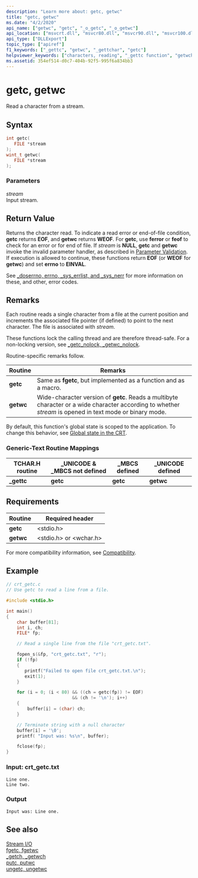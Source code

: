 ```yaml
---
description: "Learn more about: getc, getwc"
title: "getc, getwc"
ms.date: "4/2/2020"
api_name: ["getwc", "getc", "_o_getc", "_o_getwc"]
api_location: ["msvcrt.dll", "msvcr80.dll", "msvcr90.dll", "msvcr100.dll", "msvcr100_clr0400.dll", "msvcr110.dll", "msvcr110_clr0400.dll", "msvcr120.dll", "msvcr120_clr0400.dll", "ucrtbase.dll", "api-ms-win-crt-stdio-l1-1-0.dll", "api-ms-win-crt-private-l1-1-0.dll"]
api_type: ["DLLExport"]
topic_type: ["apiref"]
f1_keywords: ["_gettc", "getwc", "_gettchar", "getc"]
helpviewer_keywords: ["characters, reading", "_gettc function", "getwchar function", "streams, reading characters from", "reading characters from streams", "getc function", "getwc function", "gettc function"]
ms.assetid: 354ef514-d0c7-404b-92f5-995f6a834bb3
---
```

# getc, getwc

Read a character from a stream.

## Syntax

```C
int getc(
   FILE *stream
);
wint_t getwc(
   FILE *stream
);
```

### Parameters

*stream*<br/>
Input stream.

## Return Value

Returns the character read. To indicate a read error or end-of-file condition, **getc** returns **EOF**, and **getwc** returns **WEOF**. For **getc**, use **ferror** or **feof** to check for an error or for end of file. If *stream* is **NULL**, **getc** and **getwc** invoke the invalid parameter handler, as described in [Parameter Validation](../../c-runtime-library/parameter-validation.md). If execution is allowed to continue, these functions return **EOF** (or **WEOF** for **getwc**) and set **errno** to **EINVAL**.

See [_doserrno, errno, _sys_errlist, and _sys_nerr](../../c-runtime-library/errno-doserrno-sys-errlist-and-sys-nerr.md) for more information on these, and other, error codes.

## Remarks

Each routine reads a single character from a file at the current position and increments the associated file pointer (if defined) to point to the next character. The file is associated with *stream*.

These functions lock the calling thread and are therefore thread-safe. For a non-locking version, see [_getc_nolock, _getwc_nolock](getc-nolock-getwc-nolock.md).

Routine-specific remarks follow.

|Routine|Remarks|
|-------------|-------------|
|**getc**|Same as **fgetc**, but implemented as a function and as a macro.|
|**getwc**|Wide-character version of **getc**. Reads a multibyte character or a wide character according to whether *stream* is opened in text mode or binary mode.|

By default, this function's global state is scoped to the application. To change this behavior, see [Global state in the CRT](../global-state.md).

### Generic-Text Routine Mappings

|TCHAR.H routine|_UNICODE & _MBCS not defined|_MBCS defined|_UNICODE defined|
|---------------------|------------------------------------|--------------------|-----------------------|
|**_gettc**|**getc**|**getc**|**getwc**|

## Requirements

|Routine|Required header|
|-------------|---------------------|
|**getc**|\<stdio.h>|
|**getwc**|\<stdio.h> or \<wchar.h>|

For more compatibility information, see [Compatibility](../../c-runtime-library/compatibility.md).

## Example

```C
// crt_getc.c
// Use getc to read a line from a file.

#include <stdio.h>

int main()
{
    char buffer[81];
    int i, ch;
    FILE* fp;

    // Read a single line from the file "crt_getc.txt".

    fopen_s(&fp, "crt_getc.txt", "r");
    if (!fp)
    {
       printf("Failed to open file crt_getc.txt.\n");
       exit(1);
    }

    for (i = 0; (i < 80) && ((ch = getc(fp)) != EOF)
                         && (ch != '\n'); i++)
    {
        buffer[i] = (char) ch;
    }

    // Terminate string with a null character
    buffer[i] = '\0';
    printf( "Input was: %s\n", buffer);

    fclose(fp);
}
```

### Input: crt_getc.txt

```Input
Line one.
Line two.
```

### Output

```Output
Input was: Line one.
```

## See also

[Stream I/O](../../c-runtime-library/stream-i-o.md)<br/>
[fgetc, fgetwc](fgetc-fgetwc.md)<br/>
[_getch, _getwch](getch-getwch.md)<br/>
[putc, putwc](putc-putwc.md)<br/>
[ungetc, ungetwc](ungetc-ungetwc.md)<br/>
